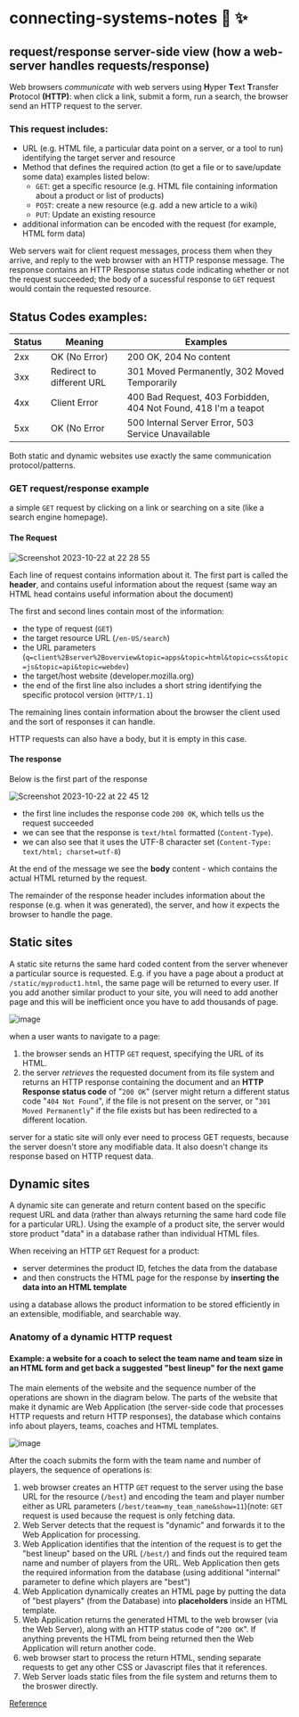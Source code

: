 # connecting-systems-notes 💯 ✨
## request/response server-side view (how a web-server handles requests/response) 

Web browsers *communicate* with web servers using **H**yper **T**ext **T**ransfer **P**rotocol **(HTTP)**:
when click a link, submit a form, run a search, the browser send an HTTP request to the server.

### This request includes:
* URL (e.g. HTML file, a particular data point on a server, or a tool to run) identifying the target server and resource
* Method that defines the required action (to get a file or to save/update some data) examples listed below:
  * `GET`: get a specific resource (e.g. HTML file containing information about a product or list of products)
  * `POST`: create a new resource (e.g. add a new article to a wiki)
  * `PUT`: Update an existing resource
* additional information can be encoded with the request (for example, HTML form data)

Web servers wait for client request messages, process them when they arrive, and reply to the web browser with an HTTP response message. The response contains an HTTP Response status code indicating whether or not the request succeeded; the body of a sucessful response to `GET` request would contain the requested resource.

## Status Codes examples:
Status | Meaning | Examples
------------ | ------------- | -------------
2xx | OK (No Error) | 200 OK, 204 No content
3xx | Redirect to different URL | 301 Moved Permanently, 302 Moved Temporarily
4xx | Client Error | 400 Bad Request, 403 Forbidden, 404 Not Found, 418 I'm a teapot
5xx | OK (No Error | 500 Internal Server Error, 503 Service Unavailable

Both static and dynamic websites use exactly the same communication protocol/patterns.

### GET request/response example 
a simple `GET` request by clicking on a link or searching on a site (like a search engine homepage). 

#### The Request
![Screenshot 2023-10-22 at 22 28 55](https://github.com/sone9545/networking-notes/assets/146074161/07d2c9a7-791a-4379-8fde-fece8e3b99f1)

Each line of request contains information about it. The first part is called the **header**, and contains useful information about the request (same way an HTML head contains useful information about the document)

The first and second lines contain most of the information:
* the type of request (`GET`)
* the target resource URL (`/en-US/search`)
* the URL parameters (`q=client%2Bserver%2Boverview&topic=apps&topic=html&topic=css&topic=js&topic=api&topic=webdev`)
* the target/host website (developer.mozilla.org)
* the end of the first line also includes a short string identifying the specific protocol version (`HTTP/1.1`)

The remaining lines contain information about the browser the client used and the sort of responses it can handle.

HTTP requests can also have a body, but it is empty in this case.

#### The response 
Below is the first part of the response

![Screenshot 2023-10-22 at 22 45 12](https://github.com/sone9545/networking-notes/assets/146074161/12742fd3-987c-480a-bcff-64260525a1cf)

* the first line includes the response code `200 OK`, which tells us the request succeeded
* we can see that the response is `text/html` formatted (`Content-Type`).
* we can also see that it uses the UTF-8 character set (`Content-Type: text/html; charset=utf-8`)

At the end of the message we see the **body** content - which contains the actual HTML returned by the request.

The remainder of the response header includes information about the response (e.g. when it was generated), the server, and how it expects the browser to handle the page. 

## Static sites
A static site returns the same hard coded content from the server whenever a particular source is requested. E.g. if you have a page about a product at `/static/myproduct1.html`, the same page will be returned to every user. If you add another similar product to your site, you will need to add another page and this will be inefficient once you have to add thousands of page.

![image](https://developer.mozilla.org/en-US/docs/Learn/Server-side/First_steps/Client-Server_overview/basic_static_app_server.png)

when a user wants to navigate to a page:
1. the browser sends an HTTP `GET` request, specifying the URL of its HTML.
2. the server *retrieves* the requested document from its file system and returns an HTTP response containing the document and an **HTTP Response status code** of "`200 OK`" (server might return a different status code "`404 Not Found`", if the file is not present on the server, or "`301 Moved Permanently`" if the file exists but has been redirected to a different location.

server for a static site will only ever need to process GET requests, because the server doesn't store any modifiable data. It also doesn't change its response based on HTTP request data.

## Dynamic sites
A dynamic site can generate and return content based on the specific request URL and data (rather than always returning the same hard code file for a particular URL). Using the example of a product site, the server would store product "data" in a database rather than individual HTML files.

When receiving an HTTP `GET` Request for a product:
- server determines the product ID, fetches the data from the database
- and then constructs the HTML page for the response by **inserting the data into an HTML template**

using a database allows the product information to be stored efficiently in an extensible, modifiable, and searchable way.

### Anatomy of a dynamic HTTP request
#### Example: a website for a coach to select the team name and team size in an HTML form and get back a suggested "best lineup" for the next game

The main elements of the website and the sequence number of the operations are shown in the diagram below. The parts of the website that make it dynamic are Web Application (the server-side code that processes HTTP requests and return HTTP responses), the database which contains info about players, teams, coaches and HTML templates.


![image](https://developer.mozilla.org/en-US/docs/Learn/Server-side/First_steps/Client-Server_overview/web_application_with_html_and_steps.png)

After the coach submits the form with the team name and number of players, the sequence of operations is:
1. web browser creates an HTTP `GET` request to the server using the base URL for the resource (`/best`) and encoding the team and player number either as URL parameters (`/best/team=my_team_name&show=11`)(note: `GET` request is used because the request is only fetching data.
2. Web Server detects that the request is "dynamic" and forwards it to the Web Application for processing.
3. Web Application identifies that the intention of the request is to get the "best lineup" based on the URL (`/best/`) and finds out the required team name and number of players from the URL. Web Application then gets the required information from the database (using additional "internal" parameter to define which players are "best")
4. Web Application dynamically creates an HTML page by putting the data of "best players" (from the Database) into **placeholders** inside an HTML template.
5. Web Application returns the generated HTML to the web browser (via the Web Server), along with an HTTP status code of "`200 OK`". If anything prevents the HTML from being returned then the Web Application will return another code.
6. web browser start to process the return HTML, sending separate requests to get any other CSS or Javascript files that it references.
7. Web Server loads static files from the file system and returns them to the broswer directly. 

[Reference](https://developer.mozilla.org/en-US/docs/Learn/Server-side/First_steps/Client-Server_overview)

